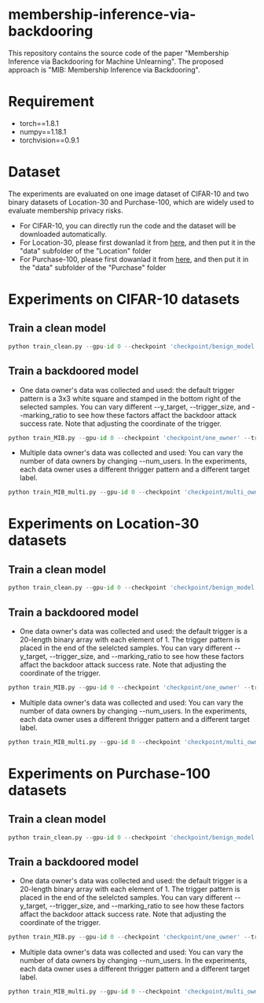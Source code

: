 # membership-inference-via-backdooring
This repository contains the source code of the paper "Membership Inference via Backdooring for Machine Unlearning". The proposed approach is "MIB: Membership Inference via Backdooring".

# Requirement 
* torch==1.8.1
* numpy==1.18.1
* torchvision==0.9.1

# Dataset
The experiments are evaluated on one image dataset of CIFAR-10 and two binary datasets of Location-30 and Purchase-100, which are widely used to evaluate membership privacy risks.
* For CIFAR-10, you can directly run the code and the dataset will be downloaded automatically.
* For Location-30, please first dowanlad it from [here](https://drive.google.com/drive/folders/1OaUMIbuMW4I0ajUi7-o6bGtw1W_seBUp?usp=sharing), and then put it in the "data" subfolder of the "Location" folder
* For Purchase-100, please first dowanlad it from [here](https://drive.google.com/drive/folders/1FBJ6c8v9pM9kO1tX19ccmd3noZRC2JBh?usp=sharing), and then put it in the "data" subfolder of the "Purchase" folder

# Experiments on CIFAR-10 datasets
## Train a clean model
```python
python train_clean.py --gpu-id 0 --checkpoint 'checkpoint/benign_model'
```
## Train a backdoored model
* One data owner's data was collected and used: the default trigger pattern is a 3x3 white square and stamped in the bottom right of the selected samples. You can vary different --y_target, --trigger_size, and --marking_ratio to see how these factors affact the backdoor attack success rate. Note that adjusting the coordinate of the trigger.
```python
python train_MIB.py --gpu-id 0 --checkpoint 'checkpoint/one_owner' --trigger 'white_square' --y_target 1 --trigger_size 3 --trigger_coordinate_x 29 --trigger_coordinate_y 29 --marking_rate 0.001
```

* Multiple data owner's data was collected and used: You can vary the number of data owners by changing --num_users. In the experiments, each data owner uses a different thrigger pattern and a different target label.
```python
python train_MIB_multi.py --gpu-id 0 --checkpoint 'checkpoint/multi_owner' --num_users 10
```
# Experiments on Location-30 datasets
## Train a clean model
```python
python train_clean.py --gpu-id 0 --checkpoint 'checkpoint/benign_model'
```
## Train a backdoored model
* One data owner's data was collected and used: the default trigger is a 20-length binary array with each element of 1. The trigger pattern is placed in the end of the selelcted samples. You can vary different --y_target, --trigger_size, and --marking_ratio to see how these factors affact the backdoor attack success rate. Note that adjusting the coordinate of the trigger. 
```python
python train_MIB.py --gpu-id 0 --checkpoint 'checkpoint/one_owner' --trigger 'binary_1' --y_target 1 --trigger_size 20 --trigger_locate 426 --marking_rate 0.002
```

* Multiple data owner's data was collected and used: You can vary the number of data owners by changing --num_users. In the experiments, each data owner uses a different thrigger pattern and a different target label.
```python
python train_MIB_multi.py --gpu-id 0 --checkpoint 'checkpoint/multi_owner' --num_users 10
```

# Experiments on Purchase-100 datasets
## Train a clean model
```python
python train_clean.py --gpu-id 0 --checkpoint 'checkpoint/benign_model'
```
## Train a backdoored model
* One data owner's data was collected and used: the default trigger is a 20-length binary array with each element of 1. The trigger pattern is placed in the end of the selelcted samples. You can vary different --y_target, --trigger_size, and --marking_ratio to see how these factors affact the backdoor attack success rate. Note that adjusting the coordinate of the trigger. 
```python
python train_MIB.py --gpu-id 0 --checkpoint 'checkpoint/one_owner' --trigger 'binary_1' --y_target 1 --trigger_size 20 --trigger_locate 580 --marking_rate 0.001
```

* Multiple data owner's data was collected and used: You can vary the number of data owners by changing --num_users. In the experiments, each data owner uses a different thrigger pattern and a different target label.
```python
python train_MIB_multi.py --gpu-id 0 --checkpoint 'checkpoint/multi_owner' --num_users 10
```
